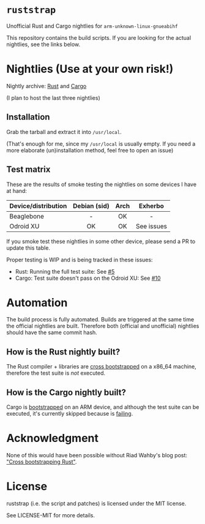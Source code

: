 # `ruststrap`

Unofficial Rust and Cargo nightlies for `arm-unknown-linux-gnueabihf`

This repository contains the build scripts. If you are looking for the actual
nightlies, see the links below.

# Nightlies (Use at your own risk!)

Nightly archive: [Rust][rust] and [Cargo][cargo]

(I plan to host the last three nightlies)

## Installation

Grab the tarball and extract it into `/usr/local`.

(That's enough for me, since my `/usr/local` is usually empty. If you need a
more elaborate (un)installation method, feel free to open an issue)

## Test matrix

These are the results of smoke testing the nightlies on some devices I have at
hand:

| Device/distribution | Debian (sid) | Arch   | Exherbo    |
| ------------------- | :----------: | :----: | :--------: |
| Beaglebone          | -            | OK     | -          |
| Odroid XU           | OK           | OK     | See issues |

If you smoke test these nightlies in some other device, please send a PR to
update this table.

Proper testing is WIP and is being tracked in these issues:

- Rust: Running the full test suite: See [#5][test-rust]
- Cargo: Test suite doesn't pass on the Odroid XU: See [#10][test-cargo]

# Automation

The build process is fully automated. Builds are triggered at the same time the
official nightlies are built. Therefore both (official and unofficial)
nightlies should have the same commit hash.

## How is the Rust nightly built?

The Rust compiler + libraries are [cross bootstrapped][ruststrap] on a x86_64
machine, therefore the test suite is *not* executed.

## How is the Cargo nightly built?

Cargo is [bootstrapped][build-cargo] on an ARM device, and although the test
suite can be executed, it's currently skipped because is [failing][test-cargo].

# Acknowledgment

None of this would have been possible without Riad Wahby's blog post:
["Cross bootstrapping Rust"][blog].

# License

ruststrap (i.e. the script and patches) is licensed under the MIT license.

See LICENSE-MIT for more details.

[blog]: http://github.jfet.org/Rust_cross_bootstrapping.html
[build-cargo]: /build-cargo.sh
[cargo]: http://ftp.floorchan.org/mirror/stages/cargo/
[rust]: http://ftp.floorchan.org/mirror/stages/rust/
[ruststrap]: /ruststrap.sh
[test-cargo]: https://github.com/japaric/ruststrap/issues/10
[test-rust]: https://github.com/japaric/ruststrap/issues/5
